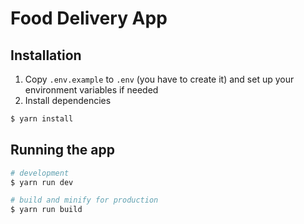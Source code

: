 # Food Delivery App

## Installation

1. Copy `.env.example` to `.env` (you have to create it) and set up your environment variables if needed
2. Install dependencies
```bash
$ yarn install
```

## Running the app

```bash
# development
$ yarn run dev

# build and minify for production
$ yarn run build
```
